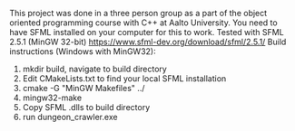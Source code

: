 This project was done in a three person group as a part of the object oriented programming course with C++ at Aalto University.
You need to have SFML installed on your computer for this to work. Tested with SFML 2.5.1 (MinGW 32-bit) https://www.sfml-dev.org/download/sfml/2.5.1/
Build instructions (Windows with MinGW32):
1. mkdir build, navigate to build directory
2. Edit CMakeLists.txt to find your local SFML installation
3. cmake -G "MinGW Makefiles" ../
4. mingw32-make
5. Copy SFML .dlls to build directory
6. run dungeon_crawler.exe
